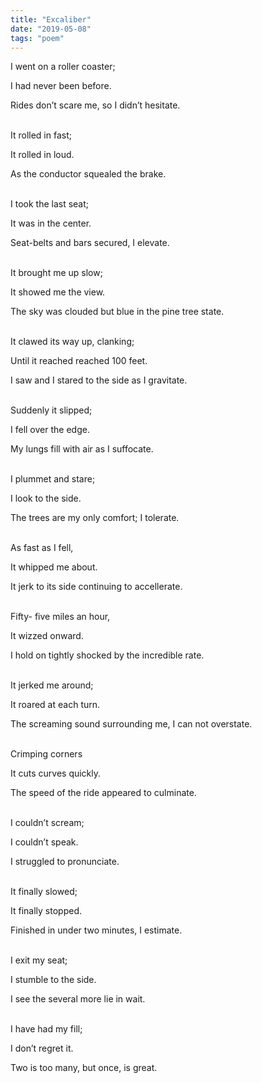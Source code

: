```yaml
---
title: "Excaliber"
date: "2019-05-08"
tags: "poem"
---
```


I went on a roller coaster;

I had never been before.

Rides don’t scare me, so I didn’t hesitate.

<br/>
It rolled in fast;

It rolled in loud.

As the conductor squealed the brake.

<br/>
I took the last seat;

It was in the center.

Seat-belts and bars secured, I elevate.

<br/>
It brought me up slow;

It showed me the view.

The sky was clouded but blue in the pine tree state.

<br/>
It clawed its way up, clanking;

Until it reached reached 100 feet.

I saw and I stared to the side as I gravitate.

<br/>
Suddenly it slipped;

I fell over the edge.

My lungs fill with air as I suffocate.

<br/>
I plummet and stare;

I look to the side.

The trees are my only comfort; I tolerate.

<br/>
As fast as I fell,

It whipped me about.

It jerk to its side continuing to accellerate.

<br/>
Fifty- five miles an hour,

It wizzed onward.

I hold on tightly shocked by the incredible rate.

<br/>
It jerked me around;

It roared at each turn.

The screaming sound surrounding me, I can not overstate.

<br/>
Crimping corners

It cuts curves quickly.

The speed of the ride appeared to culminate.

<br/>
I couldn’t scream;

I couldn’t speak.

I struggled to pronunciate.

<br/>
It finally slowed;

It finally stopped.

Finished in under two minutes, I estimate.

<br/>
I exit my seat;

I stumble to the side.

I see the several more lie in wait.

<br/>
I have had my fill;

I don’t regret it.

Two is too many, but once, is great.
